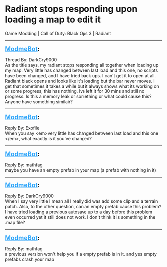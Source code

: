 # Radiant stops responding upon loading a map to edit it
Game Modding | Call of Duty: Black Ops 3 | Radiant

---
<strong style="font-size: 1.4em;"><span style="text-decoration: underline;text-decoration-color: #34a7f9;"><span style="color:#34a7f9;">ModmeBot</span></span>:</strong>

<p>Thread By: DarkCry9000<br />As the title says, my radiant stops responding all together when loading up my map. Very little has changed between last load and this one, no scripts have been changed, and I have tried back ups. I can&#39;t get it to open at all. Radiant black opens and looks like it&#39;s loading but the bar never moves. I get that sometimes it takes a while but it always shows what its working on or some progress, this has nothing. Ive left it for 30 mins and still no progress. Is this a memory leak or something or what could cause this? Anyone have something similair?</p>

---
<strong style="font-size: 1.4em;"><span style="text-decoration: underline;text-decoration-color: #34a7f9;"><span style="color:#34a7f9;">ModmeBot</span></span>:</strong>

<p>Reply By: Exofile<br />When you say &lt;em&gt;very little has changed between last load and this one &lt;/em&gt;, what exactly is it you&#39;ve changed?</p>

---
<strong style="font-size: 1.4em;"><span style="text-decoration: underline;text-decoration-color: #34a7f9;"><span style="color:#34a7f9;">ModmeBot</span></span>:</strong>

<p>Reply By: mathfag<br />maybe you have an empty prefab in your map (a prefab with nothing in it)</p>

---
<strong style="font-size: 1.4em;"><span style="text-decoration: underline;text-decoration-color: #34a7f9;"><span style="color:#34a7f9;">ModmeBot</span></span>:</strong>

<p>Reply By: DarkCry9000<br />When I say very little I mean all I really did was add some clip and a terrain patch. Also, to the other question, can an empty prefab cause this problem? I have tried loading a previous autosave up to a day before this problem even occurred yet it still does not work. I don&#39;t think it is something in the .map file?</p>

---
<strong style="font-size: 1.4em;"><span style="text-decoration: underline;text-decoration-color: #34a7f9;"><span style="color:#34a7f9;">ModmeBot</span></span>:</strong>

<p>Reply By: mathfag<br />a previous version won&#39;t help you if a empty prefab is in it. and yes empty prefabs crash your map</p>
